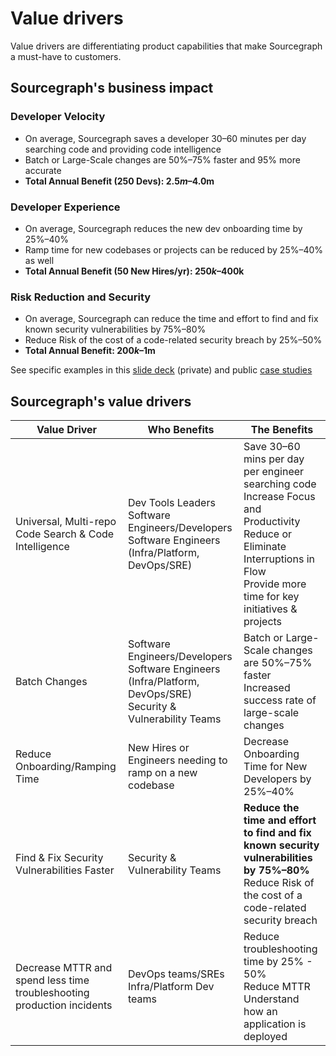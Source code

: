 # Value drivers

Value drivers are differentiating product capabilities that make Sourcegraph a must-have to customers.

## Sourcegraph's business impact

### Developer Velocity

- On average, Sourcegraph saves a developer 30–60 minutes per day searching code and providing code intelligence
- Batch or Large-Scale changes are 50%–75% faster and 95% more accurate
- **Total Annual Benefit (250 Devs): $2.5m–$4.0m**

### Developer Experience

- On average, Sourcegraph reduces the new dev onboarding time by 25%–40%
- Ramp time for new codebases or projects can be reduced by 25%–40% as well
- **Total Annual Benefit (50 New Hires/yr): $250k–$400k**

### Risk Reduction and Security

- On average, Sourcegraph can reduce the time and effort to find and fix known security vulnerabilities by 75%–80%
- Reduce Risk of the cost of a code-related security breach by 25%–50%
- **Total Annual Benefit: $200k–$1m**

See specific examples in this [slide deck](https://docs.google.com/presentation/d/1Uxj1_-oi8YhyhT89rCcSykbwZJJz__rGD9zjXAQbPC4/edit#slide=id.gf9c5eedd74_0_4) (private) and public [case studies](https://about.sourcegraph.com/case-studies)

## Sourcegraph's value drivers

| Value Driver                                                           | Who Benefits                                                                                                             | The Benefits                                                                                                                                                                                       |
| ---------------------------------------------------------------------- | ------------------------------------------------------------------------------------------------------------------------ | -------------------------------------------------------------------------------------------------------------------------------------------------------------------------------------------------- |
| Universal, Multi-repo Code Search & Code Intelligence                  | Dev Tools Leaders <br /> Software Engineers/Developers <br /> Software Engineers (Infra/Platform, DevOps/SRE)            | Save 30–60 mins per day per engineer searching code</br> Increase Focus and Productivity</br> Reduce or Eliminate Interruptions in Flow</br> Provide more time for key initiatives & projects</br> |
| Batch Changes                                                          | Software Engineers/Developers <br/> Software Engineers (Infra/Platform, DevOps/SRE) <br/> Security & Vulnerability Teams | Batch or Large-Scale changes are 50%–75% faster</br> Increased success rate of large-scale changes                                                                                                 |
| Reduce Onboarding/Ramping Time                                         | New Hires or Engineers needing to ramp on a new codebase                                                                 | Decrease Onboarding Time for New Developers by 25%–40%                                                                                                                                             |
| Find & Fix Security Vulnerabilities Faster                             | Security & Vulnerability Teams                                                                                           | **Reduce the time and effort to find and fix known security vulnerabilities by 75%–80%** </br> Reduce Risk of the cost of a code-related security breach                                           |
| Decrease MTTR and spend less time troubleshooting production incidents | DevOps teams/SREs <br/> Infra/Platform Dev teams                                                                         | Reduce troubleshooting time by 25% - 50% </br> Reduce MTTR </br> Understand how an application is deployed                                                                                         |
